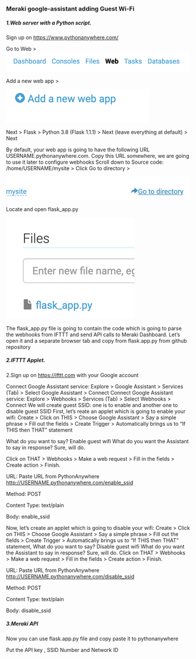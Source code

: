 ### Meraki google-assistant adding Guest Wi-Fi


##### 1.Web server with a Python script.
Sign up on https://www.pythonanywhere.com/


Go to Web >
![](https://github.com/tgolowan/meraki-google-assistant/blob/main/images/pythonannywhere-web.png)

Add a new web app >


![](https://github.com/tgolowan/meraki-google-assistant/blob/main/images/Pythonanywhere-addwebapp.25.09%20PM.png)

Next > Flask > Python 3.8 (Flask 1.1.1) > Next (leave everything at default) > Next



By default, your web app is going to have the following URL USERNAME.pythonanywhere.com. Copy this URL somewhere, we are going to use it later to configure webhooks
Scroll down to Source code: /home/USERNAME/mysite > Click Go to directory >

![](https://github.com/tgolowan/meraki-google-assistant/blob/main/images/pythonanywhere-directory.png)


Locate and open flask_app.py

![](https://github.com/tgolowan/meraki-google-assistant/blob/main/images/pythonanywhere-flask.png)


The flask_app.py file is going to contain the code which is going to parse the webhooks from IFTTT and send API calls to Meraki Dashboard. Let’s open it and a separate browser tab and copy from flask.app.py from github repository

##### 2.IFTTT Applet.

2.Sign up on https://ifttt.com with your Google account


Connect Google Assistant service: Explore > Google Assistant > Services (Tab) > Select Google Assistant > Connect
Connect Google Assistant service: Explore > Webhooks > Services (Tab) > Select Webhooks > Connect
We will create guest SSID: one is to enable and another one to disable guest SSID
First, let’s reate an applet which is going to enable your wifi: Create > Click on THIS > Choose Google Assistant > Say a simple phrase > Fill out the fields > Create Trigger > Automatically brings us to “If THIS then THAT” statement

What do you want to say? Enable guest wifi
What do you want the Assistant to say in response? Sure, will do.

Click on THAT > Webhooks > Make a web request > Fill in the fields > Create action > Finish.

URL: Paste URL from PythonAnywhere http://USERNAME.pythonanywhere.com/enable_ssid

Method: POST

Content Type: text/plain

Body: enable_ssid


Now, let’s create an applet which is going to disable your wifi: Create > Click on THIS > Choose Google Assistant > Say a simple phrase > Fill out the fields > Create Trigger > Automatically brings us to “If THIS then THAT” statement,
What do you want to say? Disable guest wifi
What do you want the Assistant to say in response? Sure, will do.
Click on THAT > Webhooks > Make a web request > Fill in the fields > Create action > Finish.

URL: Paste URL from PythonAnywhere http://USERNAME.pythonanywhere.com/disable_ssid

Method: POST

Content Type: text/plain

Body: disable_ssid

##### 3.Meraki API

Now you can use flask.app.py file and copy paste it to pythonanywhere

Put the API key , SSID Number and Network ID
